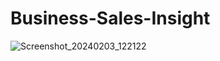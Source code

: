 # Business-Sales-Insight
![Screenshot_20240203_122122](https://github.com/Man-ish743/Business-Sales-Insight/assets/154724911/17aef4da-1227-4001-a65f-baab8b7578b4)
